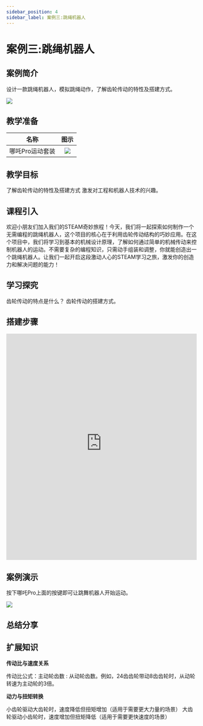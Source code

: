 ```yaml
---
sidebar_position: 4
sidebar_label: 案例三:跳绳机器人
---
```


# 案例三:跳绳机器人

## 案例简介

设计一款跳绳机器人，模拟跳绳动作，了解齿轮传动的特性及搭建方式。

![](https://wiki-media-ef.oss-cn-hongkong.aliyuncs.com/docs/microbit/building-blocks/nezha-pro-sports-kit/images/nezha-pro-sports-kit-case-03-01.png)

## 教学准备

|     名称     |            图示            |
| :----------: | :--------------------------: |
|   哪吒Pro运动套装   |   ![](https://wiki-media-ef.oss-cn-hongkong.aliyuncs.com/docs/microbit/building-blocks/nezha-pro-sports-kit/images/nezha-pro-sports-kit-01.png)  |

## 教学目标

了解齿轮传动的特性及搭建方式
激发对工程和机器人技术的兴趣。

## 课程引入

欢迎小朋友们加入我们的STEAM奇妙旅程！今天，我们将一起探索如何制作一个无需编程的跳绳机器人，这个项目的核心在于利用齿轮传动结构的巧妙应用。在这个项目中，我们将学习到基本的机械设计原理，了解如何通过简单的机械传动来控制机器人的运动。不需要复杂的编程知识，只需动手组装和调整，你就能创造出一个跳绳机器人。让我们一起开启这段激动人心的STEAM学习之旅，激发你的创造力和解决问题的能力！

## 学习探究

齿轮传动的特点是什么？
齿轮传动的搭建方式。

## 搭建步骤

<embed src="https://wiki-media-ef.oss-cn-hongkong.aliyuncs.com/docs/microbit/building-blocks/nezha-pro-sports-kit/files/%E8%B7%B3%E8%88%9E%E6%9C%BA%E5%99%A8%E4%BA%BA.pdf" type="application/pdf" width="100%" height="600px" />

## 案例演示

按下哪吒Pro上面的按键即可让跳舞机器人开始运动。

![](https://wiki-media-ef.oss-cn-hongkong.aliyuncs.com/docs/microbit/building-blocks/nezha-pro-sports-kit/images/nezha-pro-sports-kit-case-03.gif)

## 总结分享



## 扩展知识


**传动比与速度关系**

传动比公式：主动轮齿数 : 从动轮齿数。例如，24齿齿轮带动8齿齿轮时，从动轮转速为主动轮的3倍。

**动力与扭矩转换**

小齿轮驱动大齿轮时，速度降低但扭矩增加（适用于需要更大力量的场景）
大齿轮驱动小齿轮时，速度增加但扭矩降低（适用于需要更快速度的场景）
